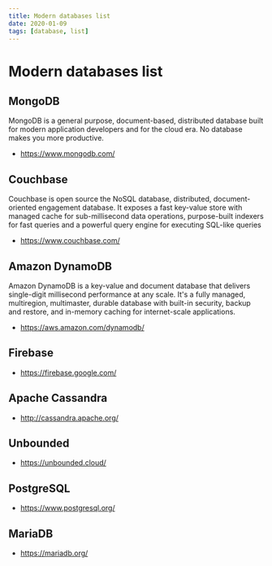 ```yaml
---
title: Modern databases list
date: 2020-01-09
tags: [database, list]
---
```


# Modern databases list

## MongoDB

MongoDB is a general purpose, document-based, distributed database built for modern 
application developers and for the cloud era. No database makes you more productive.

- https://www.mongodb.com/

##  Couchbase

Couchbase is open source the NoSQL database, distributed, document-oriented engagement database.
It exposes a fast key-value store with managed cache for sub-millisecond data operations, 
purpose-built indexers for fast queries and a powerful query engine for executing SQL-like queries 

- https://www.couchbase.com/

## Amazon DynamoDB

Amazon DynamoDB is a key-value and document database that delivers single-digit millisecond 
performance at any scale. It's a fully managed, multiregion, multimaster, durable database
with built-in security, backup and restore, and in-memory caching for internet-scale
applications.

- https://aws.amazon.com/dynamodb/

## Firebase
- https://firebase.google.com/

## Apache Cassandra 
- http://cassandra.apache.org/ 
 
## Unbounded
- https://unbounded.cloud/

## PostgreSQL
- https://www.postgresql.org/

## MariaDB
- https://mariadb.org/